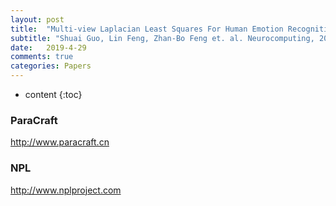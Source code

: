 ```yaml
---
layout: post
title:  "Multi-view Laplacian Least Squares For Human Emotion Recognition"
subtitle: "Shuai Guo, Lin Feng, Zhan-Bo Feng et. al. Neurocomputing, 2019.5, Under review now"
date:   2019-4-29
comments: true
categories: Papers
---
```


* content
{:toc}

### ParaCraft
http://www.paracraft.cn

### NPL
http://www.nplproject.com

